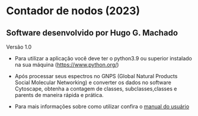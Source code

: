 
# Contador de nodos (2023)
## Software desenvolvido por Hugo G. Machado
Versão 1.0

- Para utilizar a aplicação você deve ter o python3.9 ou superior instalado na sua máquina (https://www.python.org/)

- Após processar seus espectros no GNPS (Global Natural Products Social Molecular Networking) e converter os dados no software Cytoscape, obtenha a contagem de classes, subclasses,classes e parents de maneira rápida e prática.

- Para mais informações sobre como utilizar confira o [manual do usuário](manual.pdf)